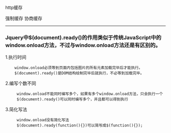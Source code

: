 http缓存

强制缓存
协商缓存

----------
### Jquery中$(document).ready()的作用类似于传统JavaScript中的window.onload方法，不过与window.onload方法还是有区别的。 ####

1.执行时间 

        window.onload必须等到页面内包括图片的所有元素加载完毕后才能执行。 
        $(document).ready()是DOM结构绘制完毕后就执行，不必等到加载完毕。 

2.编写个数不同 

         window.onload不能同时编写多个，如果有多个window.onload方法，只会执行一个 
         $(document).ready()可以同时编写多个，并且都可以得到执行 

3.简化写法 

         window.onload没有简化写法 
         $(document).ready(function(){})可以简写成$(function(){});
